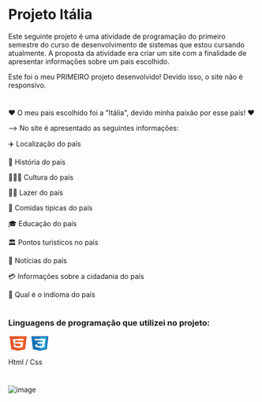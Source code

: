 # Projeto Itália
Este seguinte projeto é uma atividade de programação do primeiro semestre do curso de desenvolvimento de sistemas que estou cursando atualmente. A proposta da atividade era criar um site com a finalidade de apresentar informações sobre um pais escolhido. 

Este foi o meu PRIMEIRO projeto desenvolvido! Devido isso, o site não é responsivo.

#

❤️ O meu pais escolhido foi a "Itália", devido minha paixão por esse país! ❤️

--> No site é apresentado as seguintes informações: 

✈️ Localização do país 

 📖 História do país 

🤸🏻‍♂️ Cultura do país 

🏄‍♂️ Lazer do país 

🍞 Comidas tipicas do país

🎓 Educação do país

🏛 Pontos turisticos no país

📲 Notícias do país 

💳 Informações sobre a cidadania do país

👅 Qual é o indioma do país

#

### Linguagens de programação que utilizei no projeto:
<img align="center" alt="HTML" height="30" width="40" src="https://raw.githubusercontent.com/devicons/devicon/master/icons/html5/html5-original.svg"> <img align="center" alt="CSS" height="30" width="40" src="https://raw.githubusercontent.com/devicons/devicon/master/icons/css3/css3-original.svg">

Html / Css

#

![image](https://user-images.githubusercontent.com/123119430/215527939-74660f72-0818-4e3c-8df6-bc1439045be2.png)

